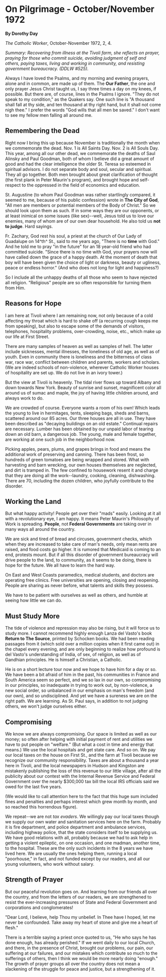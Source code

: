 On Pilgrimage - October/November 1972
=====================================

**By Dorothy Day**

*The Catholic Worker*, October-November 1972, 2, 4.

*Summary: Recovering from illness at the Tivoli farm, she reflects on
prayer, praying for those who commit suicide, avoiding judgment of self
and others, paying taxes, living and working in community, and resisting
government bureaucracy. (DDLW \#525).*

Always I have loved the Psalms, and my morning and evening prayers,
alone and in common, are made up of them. The **Our Father**, the one
and only prayer Jesus Christ taught us, I say three times a day on my
knees, if possible. But there are, of course, lines in the Psalms I
ignore. "They do not speak to my condition," as the Quakers say. One
such line is "A thousand shall fall at thy side, and ten thousand at thy
right hand, but it shall not come nigh thee." I prefer the words "God
wills that all men be saved." I don't want to see my fellow men falling
all around me.

Remembering the Dead
--------------------

Right now I bring this up because November is traditionally the month
when we commemorate the dead. Nov. 1 is All Saints Day. Nov. 2 is All
Souls Day. This year, among all our other dead, we commemorate the
deaths of Saul Alinsky and Paul Goodman, both of whom I believe did a
great amount of good and had the clear intelligence the older St. Teresa
so esteemed in spiritual advisors. I do not separate body and soul,
secular and spiritual. They all go together. Both men brought about
great clarification of thought (the first plank in Peter Maurin's
program), and brought hope and self-respect to the oppressed in the
field of economics and education.

St. Augustine (to whom Paul Goodman was rather startlingly compared, it
seemed to me, because of his public confession) wrote in **The City of
God**, "All men are members or potential members of the Body of Christ."
So we should look upon them as such. If in some ways they are our
opponents, or at least inimical on some issues (like sex)--well, Jesus
told us to love our enemies, many of whom are of our own dear household.
He also told us **not to judge**. Hard sayings.

Fr. Zachary, God rest his soul, a priest at the church of Our Lady of
Guadalupe on 14^th^ St., said to me years ago, "There is no **time**
with God." And he told me to pray "in the future" for an 18 year-old
friend who had committed suicide. "Since there is no time with God, your
prayers now will have called down the grace of a happy death. At the
moment of death that boy will have been given the choice of light or
darkness, beauty or ugliness, peace or endless horror." (And who does
not long for light and happiness?)

So I include all the unhappy deaths of all those who seem to have
rejected all religion. "Religious" people are so often responsible for
turning them from Him.

Reasons for Hope
----------------

I am here at Tivoli where I am remaining now, not only because of a cold
affecting my throat which is hard to shake off (a recurring cough keeps
me from speaking), but also to escape some of the demands of visitors,
telephones, hospitality problems, over-crowding, noise, etc., which make
up our life at First Street.

There are many samples of heaven as well as samples of hell. The latter
include sicknesses, mental illnesses, the loneliness of old age, as well
as of youth. Even in community there is loneliness and the bitterness of
class war, race war, conflict between children and parents, workers and
scholars. (We are indeed schools of non-violence, wherever Catholic
Worker houses of hospitality are set up. We do not live in an ivory
tower.)

But the view at Tivoli is heavenly. The tidal river flows up toward
Albany and down towards New York. Beauty of sunrise and sunset,
magnificent color all around us of sumac and maple, the joy of having
little children around, and always work to do.

We are crowded of course. Everyone wants a room of his own! Which leads
the young to live in hermitages, tents, sleeping bags, sheds and barns,
scattered around our 85 acres. Our three houses are all in use. They
have been described as "decaying buildings on an old estate." Continual
repairs are necessary. Lumber has been obtained by our unpaid labor of
tearing down an old barn, a dangerous job. The young, male and female
together, are working at one such job in the neighborhood now.

Picking apples, pears, plums, and grapes brings in food and means the
additional work of preserving and canning. There has been frost, so
hundreds of green tomatoes are being wrapped and stored. What with
harvesting and barn wrecking, our own houses themselves are neglected,
and dirt is tramped in. The few confined to housework resent it and
charge that they are doing all the work--laundry, cooking, cleaning,
dishwashing. There are 70, including the dozen children, who joyfully
contribute to the disorder.

Working the Land
----------------

But what happy activity! People get over their "mads" easily. Looking at
it all with a revolutionary eye, I am happy. It means Peter Maurin's
Philosophy of Work is spreading. **People**, not **Federal Governments**
are taking over in many ways all around the country.

We are sick and tired of bread and circuses, government checks, which
when they are increased to take care of man's needs, only mean rents are
raised, and food costs go higher. It is rumored that Medicaid is coming
to an end, protests mount. But if all this disorder of government
bureaucracy will drive people to the land, to community, as it seems to
be doing, there is hope for the future. We all have to learn the hard
way.

On East and West Coasts paramedics, medical students, and doctors are
operating free clinics. Free universities are opening, closing and
reopening. People are sharing as never before, what talents and skills
they possess.

We have to be patient with ourselves as well as others, and humble at
seeing how little we can do.

Must Study More
---------------

The tide of violence and repression may also be rising, but it will
force us to study more. I cannot recommend highly enough Lanza del
Vasto's book **Return to The Source**, printed by Schocken books. We had
been reading passages from it (which sold over a million copies when it
first came out) in the chapel every evening, and are only beginning to
realize how profound is del Vasto's understanding of India, of sex, of
religion, as well as of Gandhian principles. He is himself a Christian,
a Catholic.

He is on a short lecture tour now and we hope to have him for a day or
so. We have been a bit afraid of him in the past, his communities in
France and South America seem so perfect, and we so lax in our own, so
compromising in our principles, so inadequate in trying to work out, by
non-violence, a new social order, so unbalanced in our emphasis on man's
freedom (and our own), and so undisciplined. And yet we have a sureness
we are on the right path. We are learning. As St. Paul says, in addition
to not judging others, we won't judge ourselves either.

Compromising
------------

We know we are always compromising. Our space is limited as well as our
money; so often after helping with initial payment of rent and utilities
we have to put people on "welfare." (But what a cost in time and energy
that means.) We use the local hospitals and get state care. And so on.
We pay our local taxes on the house on First St., and the farm at Tivoli
because we recognize our community responsibility. Taxes are about a
thousand a year here in Tivoli, and the local newspapers in Hudson and
Kingston are mistakenly publishing the loss of this revenue to our
little village, after all the publicity about our contest with the
Internal Revenue Service and Federal Government over the nearly
\$300,000 tax bill the local IRS officials said we owed for the last
five years.

(We would like to call attention here to the fact that this huge sum
included fines and penalties and perhaps interest which grew month by
month, and so reached this horrendous figure).

We repeat--we are not *tax evaders*. We willingly pay our local taxes
though we supply our own water and sanitation services here on the farm.
Probably it is fire department, and police department and ambulance
services, including highway police, that the state considers itself to
be supplying us. We have good relations with all, probably because we
had to ask help in getting a violent epileptic, on one occasion, and one
madman, another time, to the hospital. These are the only such incidents
in the 8 years we have lived here. We are usually the ones helping them,
running a local "poorhouse," in fact, and not funded except by our
readers, and all our young volunteers, who work without salary.

Strength of Prayer
------------------

But our peaceful revolution goes on. And learning from our friends all
over the country, and from the letters of our readers, we are
strengthened to resist the ever-increasing pressures of State and
Federal Government and corporations and conglomerates!

"Dear Lord, I believe, help Thou my unbelief. In Thee have I hoped, let
me never be confounded. Take away my heart of stone and give me a heart
of flesh."

There is a terrible saying a priest once quoted to us, "He who says he
has done enough, has already perished." If we went daily to our local
Church, and there, in the presence of Christ, brought our problems, our
pain, our suffering at our failures, and our mistakes which contribute
so much to the sufferings of others, then I think we would be more
nearly doing "enough." The growth of prayer groups all over the country
does not mean a slackening of the struggle for peace and justice, but a
strengthening of it.

